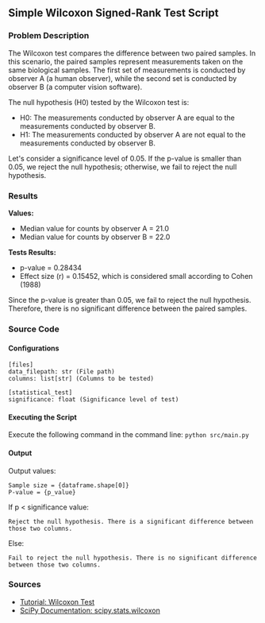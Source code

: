 ## Simple Wilcoxon Signed-Rank Test Script

### Problem Description

The Wilcoxon test compares the difference between two paired samples. In this scenario, the paired samples represent measurements taken on the same biological samples. The first set of measurements is conducted by observer A (a human observer), while the second set is conducted by observer B (a computer vision software).

The null hypothesis (H0) tested by the Wilcoxon test is:

- H0: The measurements conducted by observer A are equal to the measurements conducted by observer B.
- H1: The measurements conducted by observer A are not equal to the measurements conducted by observer B.

Let's consider a significance level of 0.05. If the p-value is smaller than 0.05, we reject the null hypothesis; otherwise, we fail to reject the null hypothesis.

### Results

**Values:**
- Median value for counts by observer A = 21.0
- Median value for counts by observer B = 22.0

**Tests Results:**
- p-value = 0.28434
- Effect size (r) = 0.15452, which is considered small according to Cohen (1988)

Since the p-value is greater than 0.05, we fail to reject the null hypothesis. Therefore, there is no significant difference between the paired samples.

### Source Code

#### Configurations

```
[files]
data_filepath: str (File path)
columns: list[str] (Columns to be tested)

[statistical_test]
significance: float (Significance level of test)
```

#### Executing the Script

Execute the following command in the command line: ```python src/main.py```

#### Output

Output values:

```
Sample size = {dataframe.shape[0]}
P-value = {p_value}
```

If p < significance value:

```
Reject the null hypothesis. There is a significant difference between those two columns.
```

Else:

```
Fail to reject the null hypothesis. There is no significant difference between those two columns.
```

### Sources

- [Tutorial: Wilcoxon Test](https://datatab.net/tutorial/wilcoxon-test)
- [SciPy Documentation: scipy.stats.wilcoxon](https://docs.scipy.org/doc/scipy/reference/generated/scipy.stats.wilcoxon.html)